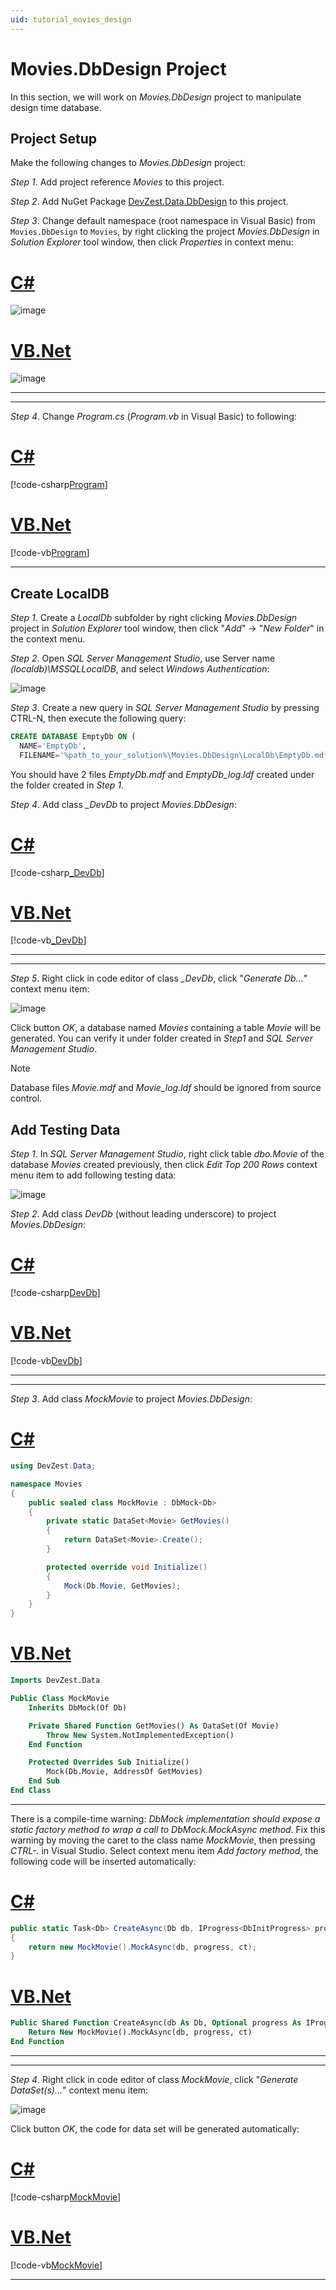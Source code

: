 ```yaml
---
uid: tutorial_movies_design
---
```


# Movies.DbDesign Project

In this section, we will work on *Movies.DbDesign* project to manipulate design time database.

## Project Setup

Make the following changes to *Movies.DbDesign* project:

*Step 1*. Add project reference *Movies* to this project.

*Step 2*. Add NuGet Package [DevZest.Data.DbDesign](https://www.nuget.org/packages/DevZest.Data.DbDesign/) to this project.

*Step 3*. Change default namespace (root namespace in Visual Basic) from `Movies.DbDesign` to `Movies`, by right clicking the project *Movies.DbDesign* in *Solution Explorer* tool window, then click *Properties* in context menu:

# [C#](#tab/cs)

![image](/images/tutorial_movies_dbdesign_default_namespace.jpg)

# [VB.Net](#tab/vb)

![image](/images/tutorial_movies_dbdesign_root_namespace.jpg)

***

***

*Step 4*. Change *Program.cs* (*Program.vb* in Visual Basic) to following:

# [C#](#tab/cs)

[!code-csharp[Program](../../../../samples/Tutorial/Movies.DbDesign/Program.cs)]

# [VB.Net](#tab/vb)

[!code-vb[Program](../../../../samples.vb/Tutorial/Movies.DbDesign/Program.vb)]

***

## Create LocalDB

*Step 1*. Create a *LocalDb* subfolder by right clicking *Movies.DbDesign* project in *Solution Explorer* tool window, then click "*Add*" -> "*New Folder*" in the context menu.

*Step 2*. Open *SQL Server Management Studio*, use Server name *(localdb)\MSSQLLocalDB*, and select *Windows Authentication*:

![image](/images/ssms_login.jpg)

*Step 3*. Create a new query in *SQL Server Management Studio* by pressing CTRL-N, then execute the following query:

```SQL
CREATE DATABASE EmptyDb ON (
  NAME='EmptyDb', 
  FILENAME='%path_to_your_solution%\Movies.DbDesign\LocalDb\EmptyDb.mdf')
```

You should have 2 files *EmptyDb.mdf* and *EmptyDb_log.ldf* created under the folder created in *Step 1*.

*Step 4*. Add class *_DevDb* to project *Movies.DbDesign*:

# [C#](#tab/cs)

[!code-csharp[_DevDb](../../../../samples/Tutorial/Movies.DbDesign/_DevDb.cs)]

# [VB.Net](#tab/vb)

[!code-vb[_DevDb](../../../../samples.vb/Tutorial/Movies.DbDesign/_DevDb.vb)]

***

***

*Step 5*. Right click in code editor of class *_DevDb*, click "*Generate Db...*" context menu item:

![image](/images/RdoToolsGenerateDb.jpg)

Click button *OK*, a database named *Movies* containing a table *Movie* will be generated. You can verify it under folder created in *Step1* and *SQL Server Management Studio*.

>[!Note]
>Database files *Movie.mdf* and *Movie_log.ldf* should be ignored from source control.

## Add Testing Data

*Step 1*. In *SQL Server Management Studio*, right click table *dbo.Movie* of the database *Movies* created previously, then click *Edit Top 200 Rows* context menu item to add following testing data:

![image](/images/tutorial_movies_testing_data.jpg)

*Step 2*. Add class *DevDb* (without leading underscore) to project *Movies.DbDesign*:

# [C#](#tab/cs)

[!code-csharp[DevDb](../../../../samples/Tutorial/Movies.DbDesign/DevDb.cs)]

# [VB.Net](#tab/vb)

[!code-vb[DevDb](../../../../samples.vb/Tutorial/Movies.DbDesign/DevDb.vb)]

***

***

*Step 3*. Add class *MockMovie* to project *Movies.DbDesign*:

# [C#](#tab/cs)

```csharp
using DevZest.Data;

namespace Movies
{
    public sealed class MockMovie : DbMock<Db>
    {
        private static DataSet<Movie> GetMovies()
        {
            return DataSet<Movie>.Create();
        }

        protected override void Initialize()
        {
            Mock(Db.Movie, GetMovies);
        }
    }
}
```

# [VB.Net](#tab/vb)

```vb
Imports DevZest.Data

Public Class MockMovie
    Inherits DbMock(Of Db)

    Private Shared Function GetMovies() As DataSet(Of Movie)
        Throw New System.NotImplementedException()
    End Function

    Protected Overrides Sub Initialize()
        Mock(Db.Movie, AddressOf GetMovies)
    End Sub
End Class
```

***

There is a compile-time warning: *DbMock implementation should expose a static factory method to wrap a call to DbMock<T>.MockAsync method*. Fix this warning by moving the caret to the class name *MockMovie*, then pressing *CTRL-.* in Visual Studio. Select context menu item *Add factory method*, the following code will be inserted automatically:

# [C#](#tab/cs)

```csharp
public static Task<Db> CreateAsync(Db db, IProgress<DbInitProgress> progress = null, CancellationToken ct = default(CancellationToken))
{
    return new MockMovie().MockAsync(db, progress, ct);
}
```

# [VB.Net](#tab/vb)

```vb
Public Shared Function CreateAsync(db As Db, Optional progress As IProgress(Of DbInitProgress) = Nothing, Optional ct As CancellationToken = Nothing) As Task(Of Db)
    Return New MockMovie().MockAsync(db, progress, ct)
End Function
```

***

***

*Step 4*. Right click in code editor of class *MockMovie*, click "*Generate DataSet(s)...*" context menu item:

![image](/images/tutorial_movies_generate_dataset.jpg)

Click button *OK*, the code for data set will be generated automatically:

# [C#](#tab/cs)

[!code-csharp[MockMovie](../../../../samples/Tutorial/Movies.DbDesign/MockMovie.cs)]

# [VB.Net](#tab/vb)

[!code-vb[MockMovie](../../../../samples.vb/Tutorial/Movies.DbDesign/MockMovie.vb)]

***
